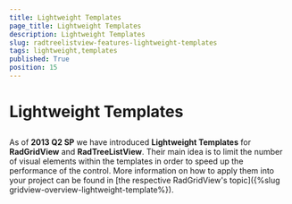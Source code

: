 ```yaml
---
title: Lightweight Templates
page_title: Lightweight Templates
description: Lightweight Templates
slug: radtreelistview-features-lightweight-templates
tags: lightweight,templates
published: True
position: 15
---
```


# Lightweight Templates



## 

As of __2013 Q2 SP__ we have introduced __Lightweight Templates__ for __RadGridView__ and __RadTreeListView__. Their main idea is to limit the number of visual elements within the templates in order to speed up the performance of the control. More information on how to apply them into your project can be found in [the respective RadGridView's topic]({%slug gridview-overview-lightweight-template%}).
        
